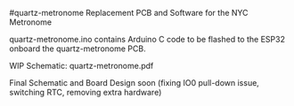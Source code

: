 #quartz-metronome
Replacement PCB and Software for the NYC Metronome

quartz-metronome.ino contains Arduino C code to be flashed to the ESP32 onboard the quartz-metronome PCB.

WIP Schematic: quartz-metronome.pdf

Final Schematic and Board Design soon (fixing IO0 pull-down issue, switching RTC, removing extra hardware)
